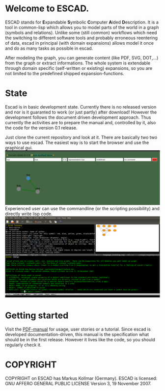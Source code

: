# Welcome to ESCAD.

ESCAD stands for **E**xpandable **S**ymbolic **C**omputer **A**ided **D**escription. It is a tool in common-lisp which allows you to model parts of the world in a graph (symbols and relations). Unlike some (still common) workflows which need the switching to different software tools and probably erroneous reentering of data, escad in principal (with domain expansions) allows model it once and do as many tasks as possible in escad.

After modeling the graph, you can generate content (like PDF, SVG, DOT,...) from the graph or extract informations. The whole system is extendable through domain specific (self-written or existing) expansions, so you are not limited to the predefined shipped expansion-functions.

# State

Escad is in basic development state. Currently there is no released version and nor is it guaranted to work (or just partly) after download! However the development follows the document driven development approach. Thus currently the activities are to prepare the manual and, controlled by it, also the code for the version 0.1 release.

Just clone the current repository and look at it. There are basically two two ways to use escad. The easiest way is to start the browser and use the graphical gui.
![escad-gui](./doc/figures/escad_web_ui.png)
Experienced user can use the commandline (or the scripting possibility) and directly write lisp code.
![escad-in_emacs](./doc/figures/escad_emacs.png)

# Getting started

Visit the [PDF-manual](./doc/escad_manual.pdf) for usage, user stories or a tutorial. Since escad is developed documentation-driven, this manual is the specification what should be in the first release. However it lives like the code, so you should regularly check it.

# COPYRIGHT

COPYRIGHT on ESCAD has Markus Kollmar (Germany).
ESCAD is licensed: GNU AFFERO GENERAL PUBLIC LICENSE Version 3, 19 November 2007.
